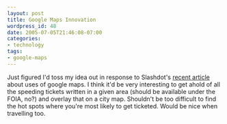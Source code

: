```yaml
---
layout: post
title: Google Maps Innovation
wordpress_id: 48
date: 2005-07-05T21:46:08-07:00
categories:
- technology
tags:
- google-maps
---
```

Just figured I'd toss my idea out in response to Slashdot's [recent article][] about uses of google maps.  I think it'd
be very interesting to get ahold of all the speeding tickets written in a given area (should be available under the
FOIA, no?) and overlay that on a city map.  Shouldn't be too difficult to find the hot spots where you're most likely to
get ticketed.  Would be nice when travelling too.

[recent article]: http://slashdot.org/article.pl?sid=05/07/05/2232243
